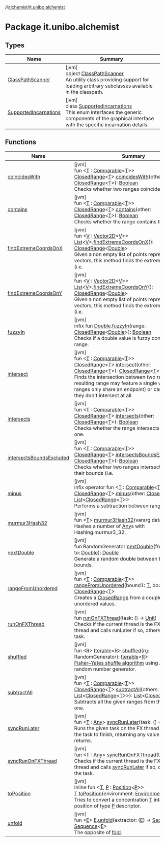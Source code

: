//[alchemist](../../index.md)/[it.unibo.alchemist](index.md)

# Package it.unibo.alchemist

## Types

| Name | Summary |
|---|---|
| [ClassPathScanner](-class-path-scanner/index.md) | [jvm]<br>object [ClassPathScanner](-class-path-scanner/index.md)<br>An utility class providing support for loading arbitrary subclasses available in the classpath. |
| [SupportedIncarnations](-supported-incarnations/index.md) | [jvm]<br>class [SupportedIncarnations](-supported-incarnations/index.md)<br>This enum interfaces the generic components of the graphical interface with the specific incarnation details. |

## Functions

| Name | Summary |
|---|---|
| [coincidesWith](coincides-with.md) | [jvm]<br>fun <[T](coincides-with.md) : [Comparable](https://kotlinlang.org/api/latest/jvm/stdlib/kotlin/-comparable/index.html)<[T](coincides-with.md)>> [ClosedRange](https://kotlinlang.org/api/latest/jvm/stdlib/kotlin.ranges/-closed-range/index.html)<[T](coincides-with.md)>.[coincidesWith](coincides-with.md)(other: [ClosedRange](https://kotlinlang.org/api/latest/jvm/stdlib/kotlin.ranges/-closed-range/index.html)<[T](coincides-with.md)>): [Boolean](https://kotlinlang.org/api/latest/jvm/stdlib/kotlin/-boolean/index.html)<br>Checks whether two ranges coincide. |
| [contains](contains.md) | [jvm]<br>fun <[T](contains.md) : [Comparable](https://kotlinlang.org/api/latest/jvm/stdlib/kotlin/-comparable/index.html)<[T](contains.md)>> [ClosedRange](https://kotlinlang.org/api/latest/jvm/stdlib/kotlin.ranges/-closed-range/index.html)<[T](contains.md)>.[contains](contains.md)(other: [ClosedRange](https://kotlinlang.org/api/latest/jvm/stdlib/kotlin.ranges/-closed-range/index.html)<[T](contains.md)>): [Boolean](https://kotlinlang.org/api/latest/jvm/stdlib/kotlin/-boolean/index.html)<br>Checks whether the range contains the [other](contains.md) one. |
| [findExtremeCoordsOnX](find-extreme-coords-on-x.md) | [jvm]<br>fun <[V](find-extreme-coords-on-x.md) : [Vector2D](../it.unibo.alchemist.model.interfaces.geometry/-vector2-d/index.md)<[V](find-extreme-coords-on-x.md)>> [List](https://kotlinlang.org/api/latest/jvm/stdlib/kotlin.collections/-list/index.html)<[V](find-extreme-coords-on-x.md)>.[findExtremeCoordsOnX](find-extreme-coords-on-x.md)(): [ClosedRange](https://kotlinlang.org/api/latest/jvm/stdlib/kotlin.ranges/-closed-range/index.html)<[Double](https://kotlinlang.org/api/latest/jvm/stdlib/kotlin/-double/index.html)><br>Given a non empty list of points represented as vectors, this method finds the extreme coordinates (i.e. |
| [findExtremeCoordsOnY](find-extreme-coords-on-y.md) | [jvm]<br>fun <[V](find-extreme-coords-on-y.md) : [Vector2D](../it.unibo.alchemist.model.interfaces.geometry/-vector2-d/index.md)<[V](find-extreme-coords-on-y.md)>> [List](https://kotlinlang.org/api/latest/jvm/stdlib/kotlin.collections/-list/index.html)<[V](find-extreme-coords-on-y.md)>.[findExtremeCoordsOnY](find-extreme-coords-on-y.md)(): [ClosedRange](https://kotlinlang.org/api/latest/jvm/stdlib/kotlin.ranges/-closed-range/index.html)<[Double](https://kotlinlang.org/api/latest/jvm/stdlib/kotlin/-double/index.html)><br>Given a non empty list of points represented as vectors, this method finds the extreme coordinates (i.e. |
| [fuzzyIn](fuzzy-in.md) | [jvm]<br>infix fun [Double](https://kotlinlang.org/api/latest/jvm/stdlib/kotlin/-double/index.html).[fuzzyIn](fuzzy-in.md)(range: [ClosedRange](https://kotlinlang.org/api/latest/jvm/stdlib/kotlin.ranges/-closed-range/index.html)<[Double](https://kotlinlang.org/api/latest/jvm/stdlib/kotlin/-double/index.html)>): [Boolean](https://kotlinlang.org/api/latest/jvm/stdlib/kotlin/-boolean/index.html)<br>Checks if a double value is fuzzy contained in a range. |
| [intersect](intersect.md) | [jvm]<br>fun <[T](intersect.md) : [Comparable](https://kotlinlang.org/api/latest/jvm/stdlib/kotlin/-comparable/index.html)<[T](intersect.md)>> [ClosedRange](https://kotlinlang.org/api/latest/jvm/stdlib/kotlin.ranges/-closed-range/index.html)<[T](intersect.md)>.[intersect](intersect.md)(other: [ClosedRange](https://kotlinlang.org/api/latest/jvm/stdlib/kotlin.ranges/-closed-range/index.html)<[T](intersect.md)>): [ClosedRange](https://kotlinlang.org/api/latest/jvm/stdlib/kotlin.ranges/-closed-range/index.html)<[T](intersect.md)>?<br>Finds the intersection between two ranges, the resulting range may feature a single value (if the ranges only share an endpoint) or can be null, if they don't intersect at all. |
| [intersects](intersects.md) | [jvm]<br>fun <[T](intersects.md) : [Comparable](https://kotlinlang.org/api/latest/jvm/stdlib/kotlin/-comparable/index.html)<[T](intersects.md)>> [ClosedRange](https://kotlinlang.org/api/latest/jvm/stdlib/kotlin.ranges/-closed-range/index.html)<[T](intersects.md)>.[intersects](intersects.md)(other: [ClosedRange](https://kotlinlang.org/api/latest/jvm/stdlib/kotlin.ranges/-closed-range/index.html)<[T](intersects.md)>): [Boolean](https://kotlinlang.org/api/latest/jvm/stdlib/kotlin/-boolean/index.html)<br>Checks whether the range intersects the [other](intersects.md) one. |
| [intersectsBoundsExcluded](intersects-bounds-excluded.md) | [jvm]<br>fun <[T](intersects-bounds-excluded.md) : [Comparable](https://kotlinlang.org/api/latest/jvm/stdlib/kotlin/-comparable/index.html)<[T](intersects-bounds-excluded.md)>> [ClosedRange](https://kotlinlang.org/api/latest/jvm/stdlib/kotlin.ranges/-closed-range/index.html)<[T](intersects-bounds-excluded.md)>.[intersectsBoundsExcluded](intersects-bounds-excluded.md)(other: [ClosedRange](https://kotlinlang.org/api/latest/jvm/stdlib/kotlin.ranges/-closed-range/index.html)<[T](intersects-bounds-excluded.md)>): [Boolean](https://kotlinlang.org/api/latest/jvm/stdlib/kotlin/-boolean/index.html)<br>Checks whether two ranges intersect, excluding their bounds (i.e. |
| [minus](minus.md) | [jvm]<br>infix operator fun <[T](minus.md) : [Comparable](https://kotlinlang.org/api/latest/jvm/stdlib/kotlin/-comparable/index.html)<[T](minus.md)>> [ClosedRange](https://kotlinlang.org/api/latest/jvm/stdlib/kotlin.ranges/-closed-range/index.html)<[T](minus.md)>.[minus](minus.md)(other: [ClosedRange](https://kotlinlang.org/api/latest/jvm/stdlib/kotlin.ranges/-closed-range/index.html)<[T](minus.md)>): [List](https://kotlinlang.org/api/latest/jvm/stdlib/kotlin.collections/-list/index.html)<[ClosedRange](https://kotlinlang.org/api/latest/jvm/stdlib/kotlin.ranges/-closed-range/index.html)<[T](minus.md)>><br>Performs a subtraction between ranges. |
| [murmur3Hash32](murmur3-hash32.md) | [jvm]<br>fun <[T](murmur3-hash32.md)> [murmur3Hash32](murmur3-hash32.md)(vararg data: [T](murmur3-hash32.md)): [Int](https://kotlinlang.org/api/latest/jvm/stdlib/kotlin/-int/index.html)<br>Hashes a number of [Any](https://kotlinlang.org/api/latest/jvm/stdlib/kotlin/-any/index.html)s with Hashing.murmur3_32. |
| [nextDouble](next-double.md) | [jvm]<br>fun RandomGenerator.[nextDouble](next-double.md)(from: [Double](https://kotlinlang.org/api/latest/jvm/stdlib/kotlin/-double/index.html), to: [Double](https://kotlinlang.org/api/latest/jvm/stdlib/kotlin/-double/index.html)): [Double](https://kotlinlang.org/api/latest/jvm/stdlib/kotlin/-double/index.html)<br>Generate a random double between the given bounds. |
| [rangeFromUnordered](range-from-unordered.md) | [jvm]<br>fun <[T](range-from-unordered.md) : [Comparable](https://kotlinlang.org/api/latest/jvm/stdlib/kotlin/-comparable/index.html)<[T](range-from-unordered.md)>> [rangeFromUnordered](range-from-unordered.md)(bound1: [T](range-from-unordered.md), bound2: [T](range-from-unordered.md)): [ClosedRange](https://kotlinlang.org/api/latest/jvm/stdlib/kotlin.ranges/-closed-range/index.html)<[T](range-from-unordered.md)><br>Creates a [ClosedRange](https://kotlinlang.org/api/latest/jvm/stdlib/kotlin.ranges/-closed-range/index.html) from a couple of unordered values. |
| [runOnFXThread](run-on-f-x-thread.md) | [jvm]<br>fun [runOnFXThread](run-on-f-x-thread.md)(task: () -> [Unit](https://kotlinlang.org/api/latest/jvm/stdlib/kotlin/-unit/index.html))<br>Checks if the current thread is the FX Application thread and calls runLater if so, otherwise runs the task. |
| [shuffled](shuffled.md) | [jvm]<br>fun <[R](shuffled.md)> [Iterable](https://kotlinlang.org/api/latest/jvm/stdlib/kotlin.collections/-iterable/index.html)<[R](shuffled.md)>.[shuffled](shuffled.md)(rg: RandomGenerator): [Iterable](https://kotlinlang.org/api/latest/jvm/stdlib/kotlin.collections/-iterable/index.html)<[R](shuffled.md)><br>[Fisher–Yates shuffle algorithm](https://bit.ly/33Z3xFu) using Apache random number generator. |
| [subtractAll](subtract-all.md) | [jvm]<br>fun <[T](subtract-all.md) : [Comparable](https://kotlinlang.org/api/latest/jvm/stdlib/kotlin/-comparable/index.html)<[T](subtract-all.md)>> [ClosedRange](https://kotlinlang.org/api/latest/jvm/stdlib/kotlin.ranges/-closed-range/index.html)<[T](subtract-all.md)>.[subtractAll](subtract-all.md)(others: [List](https://kotlinlang.org/api/latest/jvm/stdlib/kotlin.collections/-list/index.html)<[ClosedRange](https://kotlinlang.org/api/latest/jvm/stdlib/kotlin.ranges/-closed-range/index.html)<[T](subtract-all.md)>>): [List](https://kotlinlang.org/api/latest/jvm/stdlib/kotlin.collections/-list/index.html)<[ClosedRange](https://kotlinlang.org/api/latest/jvm/stdlib/kotlin.ranges/-closed-range/index.html)<[T](subtract-all.md)>><br>Subtracts all the given ranges from the current one. |
| [syncRunLater](sync-run-later.md) | [jvm]<br>fun <[T](sync-run-later.md) : [Any](https://kotlinlang.org/api/latest/jvm/stdlib/kotlin/-any/index.html)> [syncRunLater](sync-run-later.md)(task: () -> [T](sync-run-later.md)): [T](sync-run-later.md)<br>Runs the given task on the FX thread and waits for the task to finish, returning any value the task returns. |
| [syncRunOnFXThread](sync-run-on-f-x-thread.md) | [jvm]<br>fun <[T](sync-run-on-f-x-thread.md) : [Any](https://kotlinlang.org/api/latest/jvm/stdlib/kotlin/-any/index.html)> [syncRunOnFXThread](sync-run-on-f-x-thread.md)(task: () -> [T](sync-run-on-f-x-thread.md)): [T](sync-run-on-f-x-thread.md)<br>Checks if the current thread is the FX Application thread and calls [syncRunLater](sync-run-later.md) if so, otherwise runs the task. |
| [toPosition](to-position.md) | [jvm]<br>inline fun <[T](to-position.md), [P](to-position.md) : [Position](../it.unibo.alchemist.model.interfaces/-position/index.md)<[P](to-position.md)>> [T](to-position.md).[toPosition](to-position.md)(environment: [Environment](../it.unibo.alchemist.model.interfaces/-environment/index.md)<[T](to-position.md), [P](to-position.md)>): [P](to-position.md)<br>Tries to convert a concentration [T](to-position.md) into a valid position of type [P](to-position.md) descriptor. |
| [unfold](unfold.md) | [jvm]<br>fun <[E](unfold.md)> [E](unfold.md).[unfold](unfold.md)(extractor: ([E](unfold.md)) -> [Sequence](https://kotlinlang.org/api/latest/jvm/stdlib/kotlin.sequences/-sequence/index.html)<[E](unfold.md)>): [Sequence](https://kotlinlang.org/api/latest/jvm/stdlib/kotlin.sequences/-sequence/index.html)<[E](unfold.md)><br>The opposite of [fold](https://kotlinlang.org/api/latest/jvm/stdlib/kotlin/index.html). |
